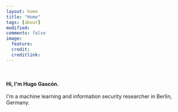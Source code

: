 ```yaml
---
layout: home 
title: "Home"
tags: [about]
modified:
comments: false
image:
  feature: 
  credit: 
  creditlink: 
---
```


<br><br>
<b>Hi, I'm Hugo Gascón.</b>
<br><br>
I'm a machine learning and information security researcher in Berlin, Germany.
